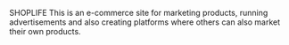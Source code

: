 SHOPLIFE
This is an e-commerce site for marketing products, running advertisements and also creating platforms where others can also market their own products.
